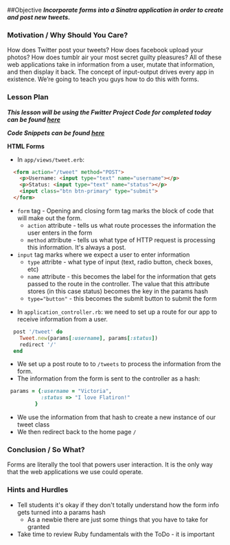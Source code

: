 ##Objective
***Incorporate forms into a Sinatra application in order to create and post new tweets.***

### Motivation / Why Should You Care?
How does Twitter post your tweets? How does facebook upload your photos? How does tumblr air your most secret guilty pleasures? All of these web applications take in information from a user, mutate that information, and then display it back. The concept of input-output drives every app in existence. We’re going to teach you guys how to do this with forms.


### Lesson Plan
***This lesson will be using the Fwitter Project Code for completed today can be found [here](https://github.com/learn-co-curriculum/hs-advanced-ruby-sinatra-template/tree/week-2)***

***Code Snippets can be found [here](https://github.com/learn-co-curriculum/hs-week-2-code-snippets)***


**HTML Forms**

+ In `app/views/tweet.erb`:

```html
  <form action="/tweet" method="POST">
    <p>Username: <input type="text" name="username"></p>
    <p>Status: <input type="text" name="status"></p>
    <input class="btn btn-primary" type="submit">
  </form>
```

  * `form` tag - Opening and closing form tag marks the block of code that will make out the form.
    * `action` attribute - tells us what route processes the information the user enters in the form
    * `method` attribute - tells us what type of HTTP request is processing this information. It's always a post.
  * `input` tag marks where we expect a user to enter information
    * `type` attribte - what type of input (text, radio button, check boxes, etc)
    * `name` attribute - this becomes the label for the information that gets passed to the route in the controller. The value that this attribute stores (in this case status) becomes the key in the params hash
    * `type="button"` - this becomes the submit button to submit the form

+ In `application_controller.rb`: we need to set up a route for our app to receive information from a user.

```ruby
  post '/tweet' do
    Tweet.new(params[:username], params[:status])
    redirect '/'
  end
```
 * We set up a post route to to `/tweets` to process the information from the form.
 * The information from the form is sent to the controller as a hash:
 ```ruby
  params = {:username = "Victoria",
            :status => "I love Flatiron!"
          }
  ```
  * We use the information from that hash to create a new instance of our tweet class
  * We then redirect back to the home page `/`

### Conclusion / So What?
Forms are literally the tool that powers user interaction. It is the only way that the web applications we use could operate.

### Hints and Hurdles
+ Tell students it's okay if they don't totally understand how the form info gets turned into a params hash
  * As a newbie there are just some things that you have to take for granted
+ Take time to review Ruby fundamentals with the ToDo - it is important
